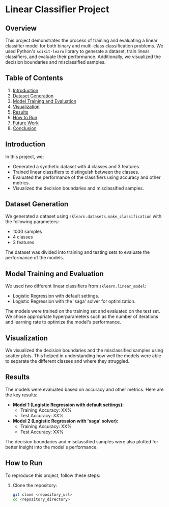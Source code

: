 # Linear Classifier Project

## Overview

This project demonstrates the process of training and evaluating a linear classifier model for both binary and multi-class classification problems. We used Python's `scikit-learn` library to generate a dataset, train linear classifiers, and evaluate their performance. Additionally, we visualized the decision boundaries and misclassified samples.

## Table of Contents

1. [Introduction](#introduction)
2. [Dataset Generation](#dataset-generation)
3. [Model Training and Evaluation](#model-training-and-evaluation)
4. [Visualization](#visualization)
5. [Results](#results)
6. [How to Run](#how-to-run)
7. [Future Work](#future-work)
8. [Conclusion](#conclusion)

## Introduction

In this project, we:
- Generated a synthetic dataset with 4 classes and 3 features.
- Trained linear classifiers to distinguish between the classes.
- Evaluated the performance of the classifiers using accuracy and other metrics.
- Visualized the decision boundaries and misclassified samples.

## Dataset Generation

We generated a dataset using `sklearn.datasets.make_classification` with the following parameters:
- 1000 samples
- 4 classes
- 3 features

The dataset was divided into training and testing sets to evaluate the performance of the models.

## Model Training and Evaluation

We used two different linear classifiers from `sklearn.linear_model`:
- Logistic Regression with default settings.
- Logistic Regression with the 'saga' solver for optimization.

The models were trained on the training set and evaluated on the test set. We chose appropriate hyperparameters such as the number of iterations and learning rate to optimize the model's performance.

## Visualization

We visualized the decision boundaries and the misclassified samples using scatter plots. This helped in understanding how well the models were able to separate the different classes and where they struggled.

## Results

The models were evaluated based on accuracy and other metrics. Here are the key results:
- **Model 1 (Logistic Regression with default settings):**
  - Training Accuracy: XX%
  - Test Accuracy: XX%
- **Model 2 (Logistic Regression with 'saga' solver):**
  - Training Accuracy: XX%
  - Test Accuracy: XX%

The decision boundaries and misclassified samples were also plotted for better insight into the model's performance.

## How to Run

To reproduce this project, follow these steps:

1. Clone the repository:
   ```sh
   git clone <repository_url>
   cd <repository_directory>

